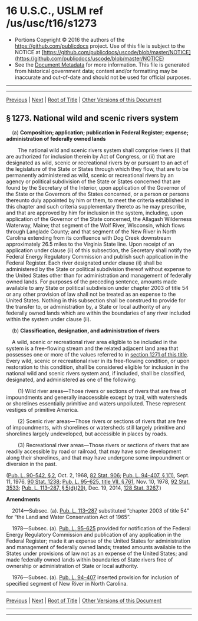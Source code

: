 ---
---

# 16 U.S.C., USLM ref /us/usc/t16/s1273

* Portions Copyright © 2016 the authors of the https://github.com/publicdocs project.
  Use of this file is subject to the NOTICE at [https://github.com/publicdocs/uscode/blob/master/NOTICE](https://github.com/publicdocs/uscode/blob/master/NOTICE)
* See the [Document Metadata](././../../../..//README.md) for more information.
  This file is generated from historical government data; content and/or formatting may be inaccurate and out-of-date and should not be used for official purposes.

----------
----------

[Previous](./../../../..//us/usc/t16/ch28/m__us_usc_t16_s1272.md) | [Next](./../../../..//us/usc/t16/ch28/m__us_usc_t16_s1274.md) | [Root of Title](./../../../../) | [Other Versions of this Document](https://publicdocs.github.io/go/links?ns=uslm&ref=%2Fus%2Fusc%2Ft16%2Fs1273)

## § 1273. National wild and scenic rivers system

    (a) __Composition; application; publication in Federal Register; expense; administration of federally owned lands__ 

        The national wild and scenic rivers system shall comprise rivers (i) that are authorized for inclusion therein by Act of Congress, or (ii) that are designated as wild, scenic or recreational rivers by or pursuant to an act of the legislature of the State or States through which they flow, that are to be permanently administered as wild, scenic or recreational rivers by an agency or political subdivision of the State or States concerned that are found by the Secretary of the Interior, upon application of the Governor of the State or the Governors of the States concerned, or a person or persons thereunto duly appointed by him or them, to meet the criteria established in this chapter and such criteria supplementary thereto as he may prescribe, and that are approved by him for inclusion in the system, including, upon application of the Governor of the State concerned, the Allagash Wilderness Waterway, Maine; that segment of the Wolf River, Wisconsin, which flows through Langlade County; and that segment of the New River in North Carolina extending from its confluence with Dog Creek downstream approximately 26.5 miles to the Virginia State line. Upon receipt of an application under clause (ii) of this subsection, the Secretary shall notify the Federal Energy Regulatory Commission and publish such application in the Federal Register. Each river designated under clause (ii) shall be administered by the State or political subdivision thereof without expense to the United States other than for administration and management of federally owned lands. For purposes of the preceding sentence, amounts made available to any State or political subdivision under chapter 2003 of title 54 or any other provision of law shall not be treated as an expense to the United States. Nothing in this subsection shall be construed to provide for the transfer to, or administration by, a State or local authority of any federally owned lands which are within the boundaries of any river included within the system under clause (ii).

    (b) __Classification, designation, and administration of rivers__ 

    A wild, scenic or recreational river area eligible to be included in the system is a free-flowing stream and the related adjacent land area that possesses one or more of the values referred to in [section 1271 of this title][/us/usc/t16/s1271]. Every wild, scenic or recreational river in its free-flowing condition, or upon restoration to this condition, shall be considered eligible for inclusion in the national wild and scenic rivers system and, if included, shall be classified, designated, and administered as one of the following:

        (1) Wild river areas—Those rivers or sections of rivers that are free of impoundments and generally inaccessible except by trail, with watersheds or shorelines essentially primitive and waters unpolluted. These represent vestiges of primitive America.

        (2) Scenic river areas—Those rivers or sections of rivers that are free of impoundments, with shorelines or watersheds still largely primitive and shorelines largely undeveloped, but accessible in places by roads.

        (3) Recreational river areas—Those rivers or sections of rivers that are readily accessible by road or railroad, that may have some development along their shorelines, and that may have undergone some impoundment or diversion in the past.

([Pub. L. 90–542, § 2][/us/pl/90/542/s2], Oct. 2, 1968, [82 Stat. 906][/us/stat/82/906]; [Pub. L. 94–407, § 1(1)][/us/pl/94/407/s1/1], Sept. 11, 1976, [90 Stat. 1238][/us/stat/90/1238]; [Pub. L. 95–625, title VII, § 761][/us/pl/95/625/s761], Nov. 10, 1978, [92 Stat. 3533][/us/stat/92/3533]; [Pub. L. 113–287, § 5(d)(29)][/us/pl/113/287/s5/d/29], Dec. 19, 2014, [128 Stat. 3267][/us/stat/128/3267].)

 __Amendments__ 

    2014—Subsec. (a). [Pub. L. 113–287][/us/pl/113/287] substituted “chapter 2003 of title 54” for “the Land and Water Conservation Act of 1965”.

    1978—Subsec. (a). [Pub. L. 95–625][/us/pl/95/625] provided for notification of the Federal Energy Regulatory Commission and publication of any application in the Federal Register; made it an expense of the United States for administration and management of federally owned lands; treated amounts available to the States under provisions of law not as an expense of the United States; and made federally owned lands within boundaries of State rivers free of ownership or administration of State or local authority.

    1976—Subsec. (a). [Pub. L. 94–407][/us/pl/94/407] inserted provision for inclusion of specified segment of New River in North Carolina.

----------

[Previous](./../../../..//us/usc/t16/ch28/m__us_usc_t16_s1272.md) | [Next](./../../../..//us/usc/t16/ch28/m__us_usc_t16_s1274.md) | [Root of Title](./../../../../) | [Other Versions of this Document](https://publicdocs.github.io/go/links?ns=uslm&ref=%2Fus%2Fusc%2Ft16%2Fs1273)

----------
----------

[/us/usc/t16/s1271]: https://publicdocs.github.io/go/links?ns=uslm&ref=%2Fus%2Fusc%2Ft16%2Fs1271
[/us/pl/90/542/s2]: https://publicdocs.github.io/go/links?ns=uslm&ref=%2Fus%2Fpl%2F90%2F542%2Fs2
[/us/stat/82/906]: https://publicdocs.github.io/go/links?ns=uslm&ref=%2Fus%2Fstat%2F82%2F906
[/us/pl/94/407/s1/1]: https://publicdocs.github.io/go/links?ns=uslm&ref=%2Fus%2Fpl%2F94%2F407%2Fs1%2F1
[/us/stat/90/1238]: https://publicdocs.github.io/go/links?ns=uslm&ref=%2Fus%2Fstat%2F90%2F1238
[/us/pl/95/625/s761]: https://publicdocs.github.io/go/links?ns=uslm&ref=%2Fus%2Fpl%2F95%2F625%2Fs761
[/us/stat/92/3533]: https://publicdocs.github.io/go/links?ns=uslm&ref=%2Fus%2Fstat%2F92%2F3533
[/us/pl/113/287/s5/d/29]: https://publicdocs.github.io/go/links?ns=uslm&ref=%2Fus%2Fpl%2F113%2F287%2Fs5%2Fd%2F29
[/us/stat/128/3267]: https://publicdocs.github.io/go/links?ns=uslm&ref=%2Fus%2Fstat%2F128%2F3267
[/us/pl/113/287]: https://publicdocs.github.io/go/links?ns=uslm&ref=%2Fus%2Fpl%2F113%2F287
[/us/pl/95/625]: https://publicdocs.github.io/go/links?ns=uslm&ref=%2Fus%2Fpl%2F95%2F625
[/us/pl/94/407]: https://publicdocs.github.io/go/links?ns=uslm&ref=%2Fus%2Fpl%2F94%2F407


